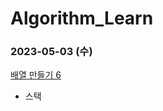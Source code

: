 # Algorithm_Learn
### 2023-05-03 (수)
[배열 만들기 6](https://school.programmers.co.kr/learn/courses/30/lessons/181859)
- 스택
